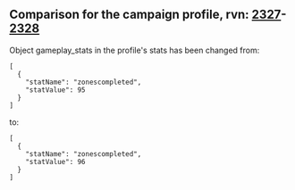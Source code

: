 ## Comparison for the campaign profile, rvn: [2327](https://github.com/PRO100KatYT/FortniteProfileRevisions/tree/main/profiles/campaign/2327%20campaign.json)-[2328](https://github.com/PRO100KatYT/FortniteProfileRevisions/tree/main/profiles/campaign/2328%20campaign.json)

Object gameplay_stats in the profile's stats has been changed from:

```
[
  {
    "statName": "zonescompleted",
    "statValue": 95
  }
]
```

to:

```
[
  {
    "statName": "zonescompleted",
    "statValue": 96
  }
]
```

<br><br>
